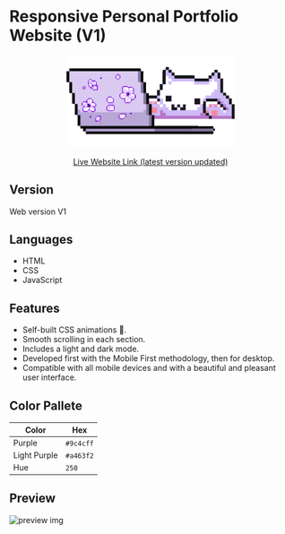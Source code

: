 # Responsive Personal Portfolio Website (V1)
<p align="center"> <img align="centre" alt="kitty" width="300" src="assets/img/cat-pp.gif"></p>

<div align="center">

[Live Website Link (latest version updated)](https://afiacodes.netlify.app/)

</div>


## Version
Web version V1

## Languages
- HTML
- CSS
- JavaScript

## Features
- Self-built CSS animations 🌸.
- Smooth scrolling in each section.
- Includes a light and dark mode.
- Developed first with the Mobile First methodology, then for desktop.
- Compatible with all mobile devices and with a beautiful and pleasant user interface.

## Color Pallete

| Color          | Hex       |
| -------------- | --------- |
| Purple         | `#9c4cff` |
| Light Purple   | `#a463f2` |
| Hue            | `250`     |

## Preview
![preview img](/preview1.png)
